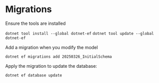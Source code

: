 # Migrations

Ensure the tools are installed

`dotnet tool install --global dotnet-ef`
`dotnet tool update --global dotnet-ef`

Add a migration when you modify the model

`dotnet ef migrations add 20250326_InitialSchema`

Apply the migration to update the database:

`dotnet ef database update`
